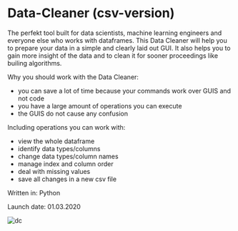 # Data-Cleaner (csv-version)

The perfekt tool built for data scientists, machine learning engineers and everyone else who works with dataframes. 
This Data Cleaner will help you to prepare your data in a simple and clearly laid out GUI. 
It also helps you to gain more insight of the data and to clean it for sooner proceedings like builing algorithms.

Why you should work with the Data Cleaner:

- you can save a lot of time because your commands work over GUIS and not code 
- you have a large amount of operations you can execute  
- the GUIS do not cause any confusion
                                                        

Including operations you can work with:

- view the whole dataframe
- identify data types/columns
- change data types/column names
- manage index and column order
- deal with missing values 
- save all changes in a new csv file 


Written in:
 Python 
 
Launch date:
  01.03.2020

![dc](https://user-images.githubusercontent.com/58912495/74455825-35989e00-4e86-11ea-92ce-ead352254953.png)
